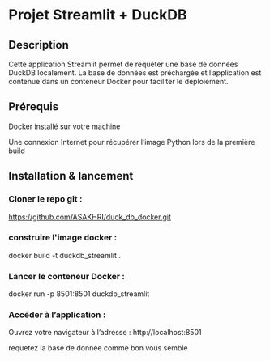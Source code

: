 # Projet Streamlit + DuckDB
## Description

Cette application Streamlit permet de requêter une base de données DuckDB localement.
La base de données est préchargée et l’application est contenue dans un conteneur Docker pour faciliter le déploiement.

## Prérequis

Docker installé sur votre machine

Une connexion Internet pour récupérer l’image Python lors de la première build

## Installation & lancement
### Cloner le repo git :

https://github.com/ASAKHRI/duck_db_docker.git

### construire l'image docker :

docker build -t duckdb_streamlit .

### Lancer le conteneur Docker :

docker run -p 8501:8501 duckdb_streamlit


### Accéder à l’application :

Ouvrez votre navigateur à l’adresse :
http://localhost:8501

requetez la base de donnée comme bon vous semble
